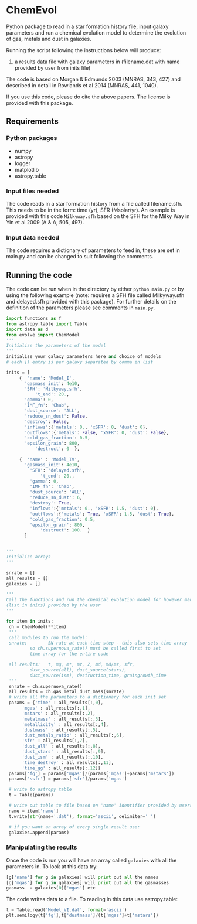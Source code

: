 # ChemEvol
Python package to read in a star formation history file, input galaxy parameters and run a chemical evolution model to determine the evolution of gas, metals and dust in galaxies.

Running the script following the instructions below will produce:

1. a results data file with galaxy parameters in (filename.dat with name provided
  by user from inits file)

The code is based on Morgan & Edmunds 2003 (MNRAS, 343, 427)
and described in detail in Rowlands et al 2014 (MNRAS, 441, 1040).

If you use this code, please do cite the above papers.  The license is provided with this package.

## Requirements

### Python packages
- numpy
- astropy
- logger
- matplotlib
- astropy.table

### Input files needed
The code reads in a star formation history from a file called filename.sfh.  This needs to be in the form: time (yr), SFR (Msolar/yr).    An example is provided with this code `Milkyway.sfh` based on the SFH for the Milky Way in Yin et al 2009 (A & A, 505, 497).

### Input data needed
The code requires a dictionary of parameters to feed in, these are set in main.py and can be changed to suit following the comments.

## Running the code
The code can be run when in the directory by either `python main.py` or by using the following example (note: requires a SFH file called Milkyway.sfh and delayed.sfh provided
  with this package).  For further details on the definition of the parameters please see comments in `main.py`.

```python
import functions as f
from astropy.table import Table
import data as d
from evolve import ChemModel
'''
Initialise the parameters of the model
'''
initialise your galaxy parameters here and choice of models
# each {} entry is per galaxy separated by comma in list

inits = [
     {	'name': 'Model_I',
       'gasmass_init': 4e10,
       'SFH': 'Milkyway.sfh',
           't_end': 20.,
       'gamma': 0,
       'IMF_fn': 'Chab',
       'dust_source': 'ALL',
       'reduce_sn_dust': False,
       'destroy': False,
       'inflows':{'metals': 0., 'xSFR': 0, 'dust': 0},
       'outflows':{'metals': False, 'xSFR': 0, 'dust': False},
       'cold_gas_fraction': 0.5,
       'epsilon_grain': 800,
           'destruct': 0  },

     {	'name' : 'Model_IV',
       'gasmass_init': 4e10,
         'SFH': 'delayed.sfh',
             't_end': 20.,
         'gamma': 0,
         'IMF_fn': 'Chab',
         'dust_source': 'ALL',
         'reduce_sn_dust': 6,
         'destroy': True,
         'inflows':{'metals': 0., 'xSFR': 1.5, 'dust': 0},
         'outflows':{'metals': True, 'xSFR': 1.5, 'dust': True},
         'cold_gas_fraction': 0.5,
         'epsilon_grain': 800,
             'destruct': 100.  }
       ]


'''
Initialise arrays
'''

snrate = []
all_results = []
galaxies = []

'''
Call the functions and run the chemical evolution model for however many galaxies
(list in inits) provided by the user
'''

for item in inits:
 ch = ChemModel(**item)
 '''
 call modules to run the model:
 snrate: 		SN rate at each time step - this also sets time array
         so ch.supernova_rate() must be called first to set
         time array for the entire code

 all results: 	t, mg, m*, mz, Z, md, md/mz, sfr,
         dust_source(all), dust_source(stars),
         dust_source(ism), destruction_time, graingrowth_time
 '''
 snrate = ch.supernova_rate()
 all_results = ch.gas_metal_dust_mass(snrate)
 # write all the parameters to a dictionary for each init set
 params = {'time' : all_results[:,0],
      'mgas' : all_results[:,1],
      'mstars' : all_results[:,2],
      'metalmass' : all_results[:,3],
      'metallicity' : all_results[:,4],
      'dustmass' : all_results[:,5],
      'dust_metals_ratio' : all_results[:,6],
      'sfr' : all_results[:,7],
      'dust_all' : all_results[:,8],
      'dust_stars' : all_results[:,9],
      'dust_ism' : all_results[:,10],
      'time_destroy' : all_results[:,11],
      'time_gg' : all_results[:,12]}
 params['fg'] = params['mgas']/(params['mgas']+params['mstars'])
 params['ssfr'] = params['sfr']/params['mgas']

 # write to astropy table
 t = Table(params)

 # write out table to file based on 'name' identifier provided by users
 name = item['name']
 t.write(str(name+'.dat'), format='ascii', delimiter=' ')

 # if you want an array of every single result use:
 galaxies.append(params)
```

### Manipulating the results
Once the code is run you will have an array called `galaxies` with all the parameters in.  To look at this data try:
```python
[g['name'] for g in galaxies] will print out all the names
[g['mgas'] for g in galaxies] will print out all the gasmasses
gasmass  = galaxies[0]['mgas'] etc
```

The code writes data to a file.  To reading in this data use astropy.table:
```python
t = Table.read('Model_VI.dat', format='ascii')
plt.semilogy(t['fg'],t['dustmass']/(t['mgas']+t['mstars'])
```
